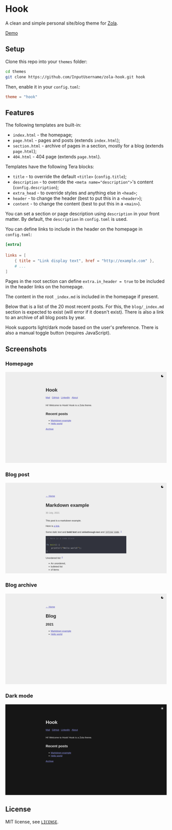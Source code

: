 # Hook

A clean and simple personal site/blog theme for [Zola](https://getzola.org).

[Demo](https://inputusername.github.io/zola-hook/)

## Setup

Clone this repo into your `themes` folder:

```sh
cd themes
git clone https://github.com/InputUsername/zola-hook.git hook
```

Then, enable it in your `config.toml`:

```toml
theme = "hook"
```

## Features

The following templates are built-in:

- `index.html` - the homepage;
- `page.html` - pages and posts (extends `index.html`);
- `section.html` - archive of pages in a section, mostly for a blog (extends `page.html`);
- `404.html` - 404 page (extends `page.html`).

Templates have the following Tera blocks:

- `title` - to override the default `<title>` (`config.title`);
- `description` - to override the `<meta name="description">`'s content (`config.description`);
- `extra_head` - to override styles and anything else in `<head>`;
- `header` - to change the header (best to put this in a `<header>`);
- `content` - to change the content (best to put this in a `<main>`).

You can set a section or page description using `description` in your front matter.
By default, the `description` in `config.toml` is used.

You can define links to include in the header on the homepage in `config.toml`:

```toml
[extra]

links = [
    { title = "Link display text", href = "http://example.com" },
    # ...
]
```

Pages in the root section can define `extra.in_header = true` to be included in the header
links on the homepage.

The content in the root `_index.md` is included in the homepage if present.

Below that is a list of the 20 most recent posts. For this, the `blog/_index.md` section is
expected to exist
(will error if it doesn't exist). There is also a link to an archive of all blog posts by year.

Hook supports light/dark mode based on the user's preference. There is also a manual toggle
button
(requires JavaScript).

## Screenshots

### Homepage

![Homepage](screenshot.png)

### Blog post

![Blog post](screenshot2.png)

### Blog archive

![Blog archive](screenshot3.png)

### Dark mode

![Dark mode](screenshot4.png)

## License

MIT license, see [`LICENSE`](https://github.com/InputUsername/zola-hook/blob/main/LICENSE).
